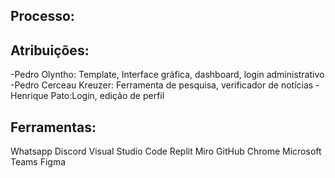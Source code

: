 ## Processo:


## Atribuições:
 -Pedro Olyntho: Template, Interface gráfica, dashboard, login administrativo
 -Pedro Cerceau Kreuzer: Ferramenta de pesquisa, verificador de notícias
 -Henrique Pato:Login, edição de perfil

## Ferramentas:
 Whatsapp
 Discord
 Visual Studio Code
 Replit
 Miro
 GitHub
 Chrome
 Microsoft Teams
 Figma

